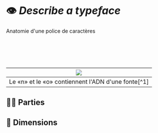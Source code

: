 # 👁️ *Describe a typeface*
  Anatomie d'une police de caractères
# &nbsp;

|![](links/Typo_Parameters_01.jpg) |
|:---:|
| Le «n» et le «o» contiennent l'ADN d'une fonte[^1]           |

## 👂🏻 Parties


## 📐 Dimensions
